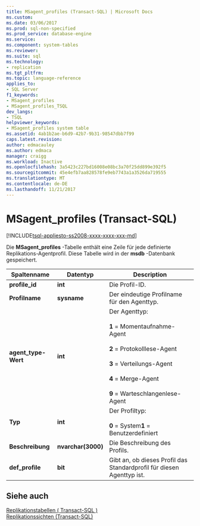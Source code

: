 ```yaml
---
title: MSagent_profiles (Transact-SQL) | Microsoft Docs
ms.custom: 
ms.date: 03/06/2017
ms.prod: sql-non-specified
ms.prod_service: database-engine
ms.service: 
ms.component: system-tables
ms.reviewer: 
ms.suite: sql
ms.technology:
- replication
ms.tgt_pltfrm: 
ms.topic: language-reference
applies_to:
- SQL Server
f1_keywords:
- MSagent_profiles
- MSagent_profiles_TSQL
dev_langs:
- TSQL
helpviewer_keywords:
- MSagent_profiles system table
ms.assetid: 4ab1b2ae-b6d9-42b7-9b31-98547dbb7f99
caps.latest.revision: 
author: edmacauley
ms.author: edmaca
manager: craigg
ms.workload: Inactive
ms.openlocfilehash: 3a5423c227bd16008e08bc3a70f25dd899e392f5
ms.sourcegitcommit: 45e4efb7aa828578fe9eb7743a1a3526da719555
ms.translationtype: MT
ms.contentlocale: de-DE
ms.lasthandoff: 11/21/2017
---
```

# <a name="msagentprofiles-transact-sql"></a>MSagent_profiles (Transact-SQL)
[!INCLUDE[tsql-appliesto-ss2008-xxxx-xxxx-xxx-md](../../includes/tsql-appliesto-ss2008-xxxx-xxxx-xxx-md.md)]

  Die **MSagent_profiles** -Tabelle enthält eine Zeile für jede definierte Replikations-Agentprofil. Diese Tabelle wird in der **msdb** -Datenbank gespeichert.  
  
|Spaltenname|Datentyp|Description|  
|-----------------|---------------|-----------------|  
|**profile_id**|**int**|Die Profil-ID.|  
|**Profilname**|**sysname**|Der eindeutige Profilname für den Agenttyp.|  
|**agent_type-Wert**|**int**|Der Agenttyp:<br /><br /> **1** = Momentaufnahme-Agent<br /><br /> **2** = Protokolllese-Agent<br /><br /> **3** = Verteilungs-Agent<br /><br /> **4** = Merge-Agent<br /><br /> **9** = Warteschlangenlese-Agent|  
|**Typ**|**int**|Der Profiltyp:<br /><br /> **0** = System**1** = Benutzerdefiniert|  
|**Beschreibung**|**nvarchar(3000)**|Die Beschreibung des Profils.|  
|**def_profile**|**bit**|Gibt an, ob dieses Profil das Standardprofil für diesen Agenttyp ist.|  
  
## <a name="see-also"></a>Siehe auch  
 [Replikationstabellen &#40; Transact-SQL &#41;](../../relational-databases/system-tables/replication-tables-transact-sql.md)   
 [Replikationssichten &#40;Transact-SQL&#41;](../../relational-databases/system-views/replication-views-transact-sql.md)  
  
  

